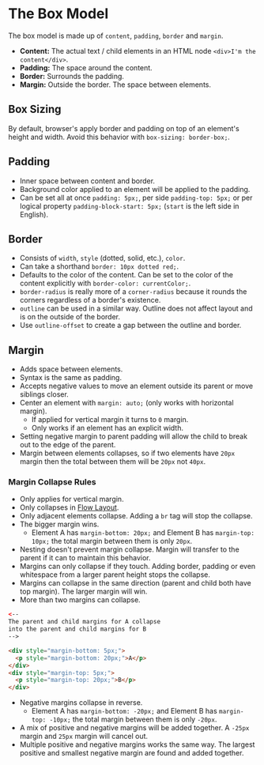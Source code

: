 # The Box Model

The box model is made up of `content`, `padding`, `border` and `margin`.
- **Content:** The actual text / child elements in an HTML node `<div>I'm the content</div>`.
- **Padding:** The space around the content.
- **Border:** Surrounds the padding.
- **Margin:** Outside the border. The space between elements.

## Box Sizing

By default, browser's apply border and padding on top of an element's height and width. Avoid this behavior with `box-sizing: border-box;`.

## Padding

- Inner space between content and border.
- Background color applied to an element will be applied to the padding.
- Can be set all at once `padding: 5px;`, per side `padding-top: 5px;` or per logical property `padding-block-start: 5px;` (`start` is the left side in English).

## Border

- Consists of `width`, `style` (dotted, solid, etc.), `color`.
- Can take a shorthand `border: 10px dotted red;`.
- Defaults to the color of the content. Can be set to the color of the content explicitly with `border-color: currentColor;`.
- `border-radius` is really more of a `corner-radius` because it rounds the corners regardless of a border's existence.
- `outline` can be used in a similar way. Outline does not affect layout and is on the outside of the border.
- Use `outline-offset` to create a gap between the outline and border.

## Margin

- Adds space between elements.
- Syntax is the same as padding.
- Accepts negative values to move an element outside its parent or move siblings closer.
- Center an element with `margin: auto;` (only works with horizontal margin).
  - If applied for vertical margin it turns to `0` margin.
  - Only works if an element has an explicit width.
- Setting negative margin to parent padding will allow the child to break out to the edge of the parent.
- Margin between elements collapses, so if two elements have `20px` margin then the total between them will be `20px` not `40px`.

### Margin Collapse Rules

- Only applies for vertical margin.
- Only collapses in [Flow Layout](flow-layout.md).
- Only adjacent elements collapse. Adding a `br` tag will stop the collapse.
- The bigger margin wins.
  - Element A has `margin-bottom: 20px;` and Element B has `margin-top: 10px;` the total margin between them is only `20px`.
- Nesting doesn't prevent margin collapse. Margin will transfer to the parent if it can to maintain this behavior.
- Margins can only collapse if they touch. Adding border, padding or even whitespace from a larger parent height stops the collapse.
- Margins can collapse in the same direction (parent and child both have top margin). The larger margin will win.
- More than two margins can collapse.
```html
<--
The parent and child margins for A collapse
into the parent and child margins for B
-->

<div style="margin-bottom: 5px;">
  <p style="margin-bottom: 20px;">A</p>
</div>
<div style="margin-top: 5px;">
  <p style="margin-top: 20px;">B</p>
</div>
```
- Negative margins collapse in reverse.
  - Element A has `margin-bottom: -20px;` and Element B has `margin-top: -10px;` the total margin between them is only `-20px`.
- A mix of positive and negative margins will be added together. A `-25px` margin and `25px` margin will cancel out.
- Multiple positive and negative margins works the same way. The largest positive and smallest negative margin are found and added together.
